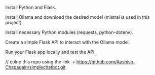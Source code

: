 Install Python and Flask.

Install Ollama and download the desired model (mistral is used in this project).

Install necessary Python modules (requests, python-dotenv).

Create a simple Flask API to interact with the Ollama model.

Run your Flask app locally and test the API.

// colne this repo using the link -> https://github.com/Aashish-Chapagain/simplechatbot.git
